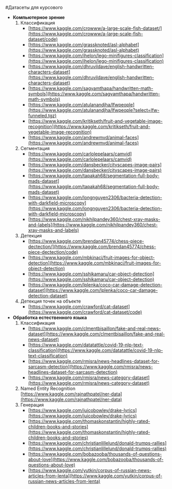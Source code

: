 #Датасеты для курсового

- **Компьютерное зрение**
    1. Классификация
        - [https://www.kaggle.com/crowww/a-large-scale-fish-dataset/](https://www.kaggle.com/crowww/a-large-scale-fish-dataset/code)
        - [https://www.kaggle.com/grassknoted/asl-alphabet](https://www.kaggle.com/grassknoted/asl-alphabet)
        - [https://www.kaggle.com/ihelon/lego-minifigures-classification](https://www.kaggle.com/ihelon/lego-minifigures-classification)
        - [https://www.kaggle.com/dhruvildave/english-handwritten-characters-dataset](https://www.kaggle.com/dhruvildave/english-handwritten-characters-dataset)
        - [https://www.kaggle.com/sagyamthapa/handwritten-math-symbols](https://www.kaggle.com/sagyamthapa/handwritten-math-symbols)
        - [https://www.kaggle.com/atulanandjha/lfwpeople](https://www.kaggle.com/atulanandjha/lfwpeople?select=lfw-funneled.tgz)
        - [https://www.kaggle.com/kritikseth/fruit-and-vegetable-image-recognition](https://www.kaggle.com/kritikseth/fruit-and-vegetable-image-recognition)
        - [https://www.kaggle.com/andrewmvd/animal-faces](https://www.kaggle.com/andrewmvd/animal-faces)
    2. Сегментация
        - [https://www.kaggle.com/carlolepelaars/camvid](https://www.kaggle.com/carlolepelaars/camvid)
        - [https://www.kaggle.com/dansbecker/cityscapes-image-pairs](https://www.kaggle.com/dansbecker/cityscapes-image-pairs)
        - [https://www.kaggle.com/tapakah68/segmentation-full-body-mads-dataset](https://www.kaggle.com/tapakah68/segmentation-full-body-mads-dataset)
        - [https://www.kaggle.com/longnguyen2306/bacteria-detection-with-darkfield-microscopy](https://www.kaggle.com/longnguyen2306/bacteria-detection-with-darkfield-microscopy)
        - [https://www.kaggle.com/nikhilpandey360/chest-xray-masks-and-labels](https://www.kaggle.com/nikhilpandey360/chest-xray-masks-and-labels)
    3. Детекция
        - [https://www.kaggle.com/brendan45774/chess-piece-dectection/](https://www.kaggle.com/brendan45774/chess-piece-dectection/code)
        - [https://www.kaggle.com/mbkinaci/fruit-images-for-object-detection](https://www.kaggle.com/mbkinaci/fruit-images-for-object-detection)
        - [https://www.kaggle.com/sshikamaru/car-object-detection](https://www.kaggle.com/sshikamaru/car-object-detection)
        - [https://www.kaggle.com/lplenka/coco-car-damage-detection-dataset](https://www.kaggle.com/lplenka/coco-car-damage-detection-dataset)
    4. Детекция точек на объекте
        - [https://www.kaggle.com/crawford/cat-dataset](https://www.kaggle.com/crawford/cat-dataset/code)
- **Обработка естественного языка**
    1. Классификация
        - [https://www.kaggle.com/clmentbisaillon/fake-and-real-news-dataset](https://www.kaggle.com/clmentbisaillon/fake-and-real-news-dataset)
        - [https://www.kaggle.com/datatattle/covid-19-nlp-text-classification](https://www.kaggle.com/datatattle/covid-19-nlp-text-classification)
        - [https://www.kaggle.com/rmisra/news-headlines-dataset-for-sarcasm-detection](https://www.kaggle.com/rmisra/news-headlines-dataset-for-sarcasm-detection)
        - [https://www.kaggle.com/rmisra/news-category-dataset](https://www.kaggle.com/rmisra/news-category-dataset)
    2. Named Entity Recognition [https://www.kaggle.com/rajnathpatel/ner-data](https://www.kaggle.com/rajnathpatel/ner-data)
    3. Генерация
        - [https://www.kaggle.com/juicobowley/drake-lyrics](https://www.kaggle.com/juicobowley/drake-lyrics)
        - [https://www.kaggle.com/thomaskonstantin/highly-rated-children-books-and-stories](https://www.kaggle.com/thomaskonstantin/highly-rated-children-books-and-stories)
        - [https://www.kaggle.com/christianlillelund/donald-trumps-rallies](https://www.kaggle.com/christianlillelund/donald-trumps-rallies)
        - [https://www.kaggle.com/bobazooba/thousands-of-questions-about-love](https://www.kaggle.com/bobazooba/thousands-of-questions-about-love)
        - [https://www.kaggle.com/yutkin/corpus-of-russian-news-articles-from-lenta](https://www.kaggle.com/yutkin/corpus-of-russian-news-articles-from-lenta)
